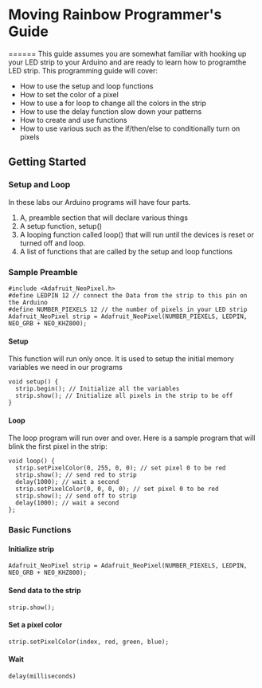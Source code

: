 # Moving Rainbow Programmer's Guide
======
This guide assumes you are somewhat familiar with hooking up your LED strip to your Arduino and are ready to learn how to programthe LED strip.  This programming guide will cover:
- How to use the setup and loop functions
- How to set the color of a pixel
- How to use a for loop to change all the colors in the strip
- How to use the delay function slow down your patterns
- How to create and use functions
- How to use various such as the if/then/else to conditionally turn on pixels

## Getting Started
### Setup and Loop
In these labs our Arduino programs will have four parts.
1. A, preamble section that will declare various things
2. A setup function, setup()
3. A looping function called loop() that will run until the devices is reset or turned off and loop.
4. A list of functions that are called by the setup and loop functions

### Sample Preamble
```
#include <Adafruit_NeoPixel.h>
#define LEDPIN 12 // connect the Data from the strip to this pin on the Arduino
#define NUMBER_PIEXELS 12 // the number of pixels in your LED strip
Adafruit_NeoPixel strip = Adafruit_NeoPixel(NUMBER_PIEXELS, LEDPIN, NEO_GRB + NEO_KHZ800);
```
#### Setup
This function will run only once.  It is used to setup the initial memory variables we need in our programs
```
void setup() {
  strip.begin(); // Initialize all the variables
  strip.show(); // Initialize all pixels in the strip to be off
}
```
#### Loop
The loop program will run over and over.  Here is a sample program that will blink the first pixel in the strip:
```
void loop() {
  strip.setPixelColor(0, 255, 0, 0); // set pixel 0 to be red
  strip.show(); // send red to strip
  delay(1000); // wait a second
  strip.setPixelColor(0, 0, 0, 0); // set pixel 0 to be red
  strip.show(); // send off to strip
  delay(1000); // wait a second
};
```

### Basic Functions

#### Initialize strip
```
Adafruit_NeoPixel strip = Adafruit_NeoPixel(NUMBER_PIEXELS, LEDPIN, NEO_GRB + NEO_KHZ800);
```
#### Send data to the strip
```
strip.show();
```
#### Set a pixel color
```
strip.setPixelColor(index, red, green, blue);
```
#### Wait
```
delay(milliseconds)
```


